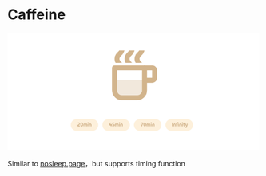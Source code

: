 # Caffeine

![](images/screenshot.png)

Similar to [nosleep.page](https://nosleep.page/)，but supports timing function